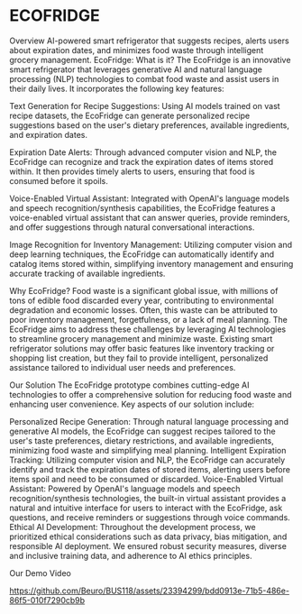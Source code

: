 # ECOFRIDGE

Overview
AI-powered smart refrigerator that suggests recipes, alerts users about expiration dates, and minimizes food waste through intelligent grocery management.
EcoFridge: What is it?
The EcoFridge is an innovative smart refrigerator that leverages generative AI and natural language processing (NLP) technologies to combat food waste and assist users in their daily lives. It incorporates the following key features:

Text Generation for Recipe Suggestions: Using AI models trained on vast recipe datasets, the EcoFridge can generate personalized recipe suggestions based on the user's dietary preferences, available ingredients, and expiration dates.

Expiration Date Alerts: Through advanced computer vision and NLP, the EcoFridge can recognize and track the expiration dates of items stored within. It then provides timely alerts to users, ensuring that food is consumed before it spoils.

Voice-Enabled Virtual Assistant: Integrated with OpenAI's language models and speech recognition/synthesis capabilities, the EcoFridge features a voice-enabled virtual assistant that can answer queries, provide reminders, and offer suggestions through natural conversational interactions.

Image Recognition for Inventory Management: Utilizing computer vision and deep learning techniques, the EcoFridge can automatically identify and catalog items stored within, simplifying inventory management and ensuring accurate tracking of available ingredients.

Why EcoFridge?
Food waste is a significant global issue, with millions of tons of edible food discarded every year, contributing to environmental degradation and economic losses. Often, this waste can be attributed to poor inventory management, forgetfulness, or a lack of meal planning. The EcoFridge aims to address these challenges by leveraging AI technologies to streamline grocery management and minimize waste.
Existing smart refrigerator solutions may offer basic features like inventory tracking or shopping list creation, but they fail to provide intelligent, personalized assistance tailored to individual user needs and preferences.

Our Solution
The EcoFridge prototype combines cutting-edge AI technologies to offer a comprehensive solution for reducing food waste and enhancing user convenience. Key aspects of our solution include:

Personalized Recipe Generation: Through natural language processing and generative AI models, the EcoFridge can suggest recipes tailored to the user's taste preferences, dietary restrictions, and available ingredients, minimizing food waste and simplifying meal planning.
Intelligent Expiration Tracking: Utilizing computer vision and NLP, the EcoFridge can accurately identify and track the expiration dates of stored items, alerting users before items spoil and need to be consumed or discarded.
Voice-Enabled Virtual Assistant: Powered by OpenAI's language models and speech recognition/synthesis technologies, the built-in virtual assistant provides a natural and intuitive interface for users to interact with the EcoFridge, ask questions, and receive reminders or suggestions through voice commands.
Ethical AI Development: Throughout the development process, we prioritized ethical considerations such as data privacy, bias mitigation, and responsible AI deployment. We ensured robust security measures, diverse and inclusive training data, and adherence to AI ethics principles.

Our Demo Video



https://github.com/Beuro/BUS118/assets/23394299/bdd0913e-71b5-486e-86f5-010f7290cb9b


